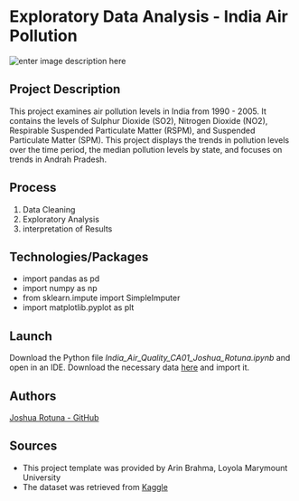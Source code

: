 # Exploratory Data Analysis - India Air Pollution

![enter image description here](https://www.google.com/url?sa=i&url=https://qz.com/india/1932643/delhis-air-quality-worst-in-the-world-after-diwali-2020/&psig=AOvVaw2oEkZfryxZ1IPPRc97-cdK&ust=1612127949942000&source=images&cd=vfe&ved=0CAIQjRxqFwoTCMiu9uLKxO4CFQAAAAAdAAAAABAT)

## Project Description

This project examines air pollution levels in India from 1990 - 2005.  It contains the levels of Sulphur Dioxide (SO2), Nitrogen Dioxide (NO2), Respirable Suspended Particulate Matter (RSPM), and Suspended Particulate Matter (SPM). This project displays the trends in pollution levels over the time period, the median pollution levels by state, and  focuses on trends in Andrah Pradesh.

## Process

1. Data Cleaning 
2. Exploratory Analysis 
3. interpretation of Results

## Technologies/Packages
* import pandas as pd
* import numpy as np
* from sklearn.impute import SimpleImputer
* import matplotlib.pyplot as plt

## Launch

Download the Python file *India_Air_Quality_CA01_Joshua_Rotuna.ipynb* and open in an IDE. Download the necessary data [here](https://www.kaggle.com/shrutibhargava94/india-air-quality-data) and import it.

## Authors
[Joshua Rotuna - GitHub](https://github.com/joshrotuna/lmuML)


## Sources
* This project template was provided by Arin Brahma, Loyola Marymount University
* The dataset was retrieved from [Kaggle](https://www.kaggle.com/shrutibhargava94/india-air-quality-data)

